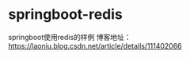 # springboot-redis
springboot使用redis的样例 博客地址： https://laoniu.blog.csdn.net/article/details/111402066

